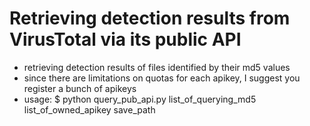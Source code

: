 # Retrieving detection results from VirusTotal via its public API

- retrieving detection results of files identified by their md5 values
- since there are limitations on quotas for each apikey, I suggest you register a bunch of apikeys
- usage: 
    $ python query_pub_api.py list_of_querying_md5 list_of_owned_apikey save_path

